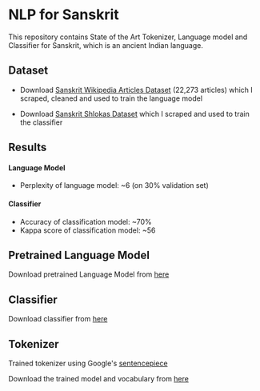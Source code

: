 # NLP for Sanskrit

This repository contains State of the Art Tokenizer, Language model and Classifier for Sanskrit, which is an ancient Indian language.

## Dataset

* Download [Sanskrit Wikipedia Articles Dataset](https://drive.google.com/open?id=1nfV1EDHgPvrsrA1Jubt-C4wBRRFlQzsJ) (22,273 articles) which I scraped, cleaned and
used to train the language model

* Download [Sanskrit Shlokas Dataset](https://drive.google.com/open?id=1EHTuDUOx-AgIcHHwBfXJMyhpdgr-KcWd) which I scraped and used to train 
the classifier

## Results

#### Language Model

* Perplexity of language model: ~6 (on 30% validation set)

#### Classifier

* Accuracy of classification model: ~70%
* Kappa score of classification model: ~56

## Pretrained Language Model

Download pretrained Language Model from [here](https://drive.google.com/open?id=1y53xqcqjy-IF2G-inyG4wHAjDGGDpqBv)


## Classifier

Download classifier from [here](https://drive.google.com/open?id=1BHtMYpnNB_VJmnzs4wQ1yiIg0coWzEcB)


## Tokenizer

Trained tokenizer using Google's [sentencepiece](https://github.com/google/sentencepiece)

Download the trained model and vocabulary from [here](https://drive.google.com/open?id=1erLu1YiSqJxiqNz8ibS0m9VH2sjEB51R)